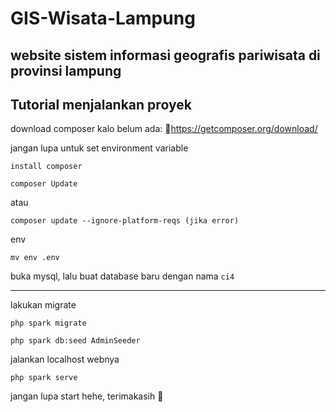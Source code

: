 # GIS-Wisata-Lampung
## website sistem informasi geografis pariwisata di provinsi lampung

## Tutorial menjalankan proyek
download composer kalo belum ada: 🔗https://getcomposer.org/download/ 

jangan lupa untuk set environment variable

```
install composer
```

```
composer Update
```
atau
```
composer update --ignore-platform-reqs (jika error)
```

env
```
mv env .env
```

buka mysql, lalu buat database baru dengan nama `ci4`
<hr />

lakukan migrate

```
php spark migrate
```

```
php spark db:seed AdminSeeder
```

jalankan localhost webnya
```
php spark serve
```

jangan lupa start hehe, terimakasih 🙏

